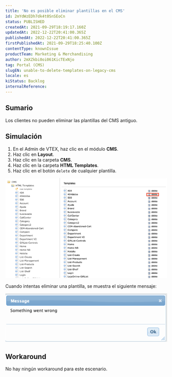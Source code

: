```yaml
---
title: 'No es posible eliminar plantillas en el CMS'
id: 2mYdWzEDh7dk4t0SnSEoCn
status: PUBLISHED
createdAt: 2021-09-29T18:19:17.160Z
updatedAt: 2022-12-22T20:41:00.365Z
publishedAt: 2022-12-22T20:41:00.365Z
firstPublishedAt: 2021-09-29T18:25:40.100Z
contentType: knownIssue
productTeam: Marketing & Merchandising
author: 2mXZkbi0oi061KicTExNjo
tag: Portal (CMS)
slugEN: unable-to-delete-templates-on-legacy-cms
locale: es
kiStatus: Backlog
internalReference: 
---
```


## Sumario

Los clientes no pueden eliminar las plantillas del CMS antiguo.

## Simulación

1. En el Admin de VTEX, haz clic en el módulo **CMS**.
2. Haz clic en **Layout**.
3. Haz clic en la carpeta **CMS**.
4. Haz clic en la carpeta **HTML Templates**.
5. Haz clic en el botón `delete` de cualquier plantilla.

![HTML templates](https://raw.githubusercontent.com/vtexdocs/known-issues/refs/heads/main/docs/es/known-issues/Marketing%20&%20Merchandising/no-es-posible-eliminar-plantillas-en-el-cms_1.png)

Cuando intentas eliminar una plantilla, se muestra el siguiente mensaje:

![Messagem CMS](https://raw.githubusercontent.com/vtexdocs/known-issues/refs/heads/main/docs/es/known-issues/Marketing%20&%20Merchandising/no-es-posible-eliminar-plantillas-en-el-cms_2.png)

## Workaround

No hay ningún workaround para este escenario.

